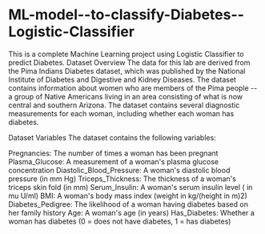 # ML-model--to-classify-Diabetes--Logistic-Classifier
This is a complete Machine Learning project using Logistic Classifier to predict Diabetes.
Dataset Overview
The data for this lab are derived from the Pima Indians Diabetes dataset, which was published by the National Institute of Diabetes and Digestive and Kidney Diseases. The dataset contains information about women who are members of the Pima people -- a group of Native Americans living in an area consisting of what is now central and southern Arizona. The dataset contains several diagnostic measurements for each woman, including whether each woman has diabetes.

Dataset Variables
The dataset contains the following variables:

Pregnancies: The number of times a woman has been pregnant
Plasma_Glucose: A measurement of a woman's plasma glucose concentration
Diastolic_Blood_Pressure: A woman's diastolic blood pressure (in mm Hg)
Triceps_Thickness: The thickness of a woman's triceps skin fold (in mm)
Serum_Insulin: A woman's serum insulin level ( in mu U/ml)
BMI: A woman's body mass index (weight in kg/(height in m)2)
Diabetes_Pedigree: The likelihood of a woman having diabetes based on her family history
Age: A woman's age (in years)
Has_Diabetes: Whether a woman has diabetes (0 = does not have diabetes, 1 = has diabetes)
